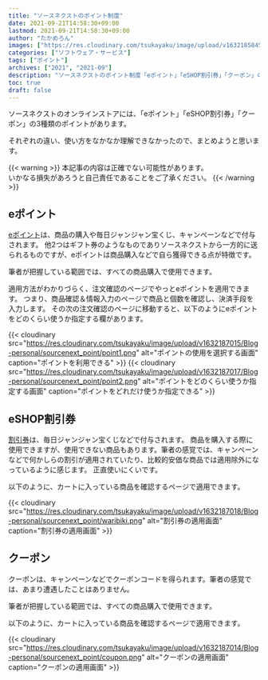 ```yaml
---
title: "ソースネクストのポイント制度"
date: 2021-09-21T14:58:30+09:00
lastmod: 2021-09-21T14:58:30+09:00
author: "たかめろん"
images: ["https://res.cloudinary.com/tsukayaku/image/upload/v1632185845/Blog-personal/sourcenext_point/thumbnail.svg"]
categories: ["ソフトウェア・サービス"]
tags: ["ポイント"]
archives: ["2021", "2021-09"]
description: "ソースネクストのポイント制度「eポイント」「eSHOP割引券」「クーポン」の特徴と違いをまとめました。"
toc: true
draft: false
---
```


ソースネクストのオンラインストアには、「eポイント」「eSHOP割引券」「クーポン」の3種類のポイントがあります。

それぞれの違い、使い方をなかなか理解できなかったので、まとめようと思います。

{{< warning >}}
本記事の内容は正確でない可能性があります。  
いかなる損失があろうと自己責任であることをご了承ください。
{{< /warning >}}

## eポイント
[eポイント](https://www.sourcenext.com/service/epoint/ "ソースネクストeポイント｜ソースネクスト総合サイト")は、商品の購入や毎日ジャンジャン宝くじ、キャンペーンなどで付与されます。
他2つはギフト券のようなものでありソースネクストから一方的に送られるものですが、eポイントは商品購入などで自ら獲得できる点が特徴です。

筆者が把握している範囲では、すべての商品購入で使用できます。

適用方法がわかりづらく、注文確認のページでやっとeポイントを適用できます。
つまり、商品確認＆情報入力のページで商品と個数を確認し、決済手段を入力します。
その次の注文確認のページに移動すると、以下のようにeポイントをどのくらい使うか指定する欄があります。

{{< cloudinary src="https://res.cloudinary.com/tsukayaku/image/upload/v1632187015/Blog-personal/sourcenext_point/point1.png" alt="ポイントの使用を選択する画面" caption="ポイントを利用できる" >}}
{{< cloudinary src="https://res.cloudinary.com/tsukayaku/image/upload/v1632187017/Blog-personal/sourcenext_point/point2.png" alt="ポイントをどのくらい使うか指定する画面" caption="ポイントをどれだけ使うか指定できる" >}}

## eSHOP割引券
[割引券](https://www.sourcenext.com/eshop/guide/offticket/ "割引券｜ソースネクスト総合サイト")は、毎日ジャンジャン宝くじなどで付与されます。
商品を購入する際に使用できますが、使用できない商品もあります。筆者の感覚では、キャンペーンなどで何かしらの割引が適用されていたり、比較的安価な商品では適用除外になっているように感じます。
正直使いにくいです。

以下のように、カートに入っている商品を確認するページで適用できます。

{{< cloudinary src="https://res.cloudinary.com/tsukayaku/image/upload/v1632187018/Blog-personal/sourcenext_point/waribiki.png" alt="割引券の適用画面" caption="割引券の適用画面" >}}

## クーポン
クーポンは、キャンペーンなどでクーポンコードを得られます。筆者の感覚では、あまり遭遇したことはありません。

筆者が把握している範囲では、すべての商品購入で使用できます。

以下のように、カートに入っている商品を確認するページで適用できます。

{{< cloudinary src="https://res.cloudinary.com/tsukayaku/image/upload/v1632187014/Blog-personal/sourcenext_point/coupon.png" alt="クーポンの適用画面" caption="クーポンの適用画面" >}}
